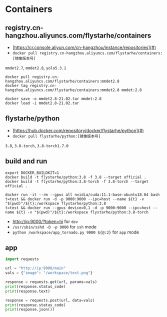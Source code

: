 # Containers

## registry.cn-hangzhou.aliyuncs.com/flystarhe/containers

* [https://cr.console.aliyun.com/cn-hangzhou/instance/repositories](#)
* `docker pull registry.cn-hangzhou.aliyuncs.com/flystarhe/containers:[镜像版本号]`

`mmdet2.7`, `mmdet2.8`, `yolo5.3.1`

```
docker pull registry.cn-hangzhou.aliyuncs.com/flystarhe/containers:mmdet2.8
docker tag registry.cn-hangzhou.aliyuncs.com/flystarhe/containers:mmdet2.8 mmdet:2.8

docker save -o mmdet2.8-21.02.tar mmdet:2.8
docker load -i mmdet2.8-21.02.tar
```

## flystarhe/python

* [https://hub.docker.com/repository/docker/flystarhe/python](#)
* `docker pull flystarhe/python:[镜像版本号]`

`3.8`, `3.8-torch`, `3.8-torch1.7.0`

## build and run
```
export DOCKER_BUILDKIT=1
docker build -t flystarhe/python:3.8 -f 3.8 --target official .
docker build -t flystarhe/python:3.8-torch -f 3.8-torch --target official .

docker run -it --rm --gpus all nvidia/cuda:11.1-base-ubuntu18.04 bash
t=test && docker run -d -p 9000:9000 --ipc=host --name ${t} -v "$(pwd)"/${t}:/workspace flystarhe/python:3.8
t=test && docker run --gpus device=0,1 -d -p 9000:9000 --ipc=host --name ${t} -v "$(pwd)"/${t}:/workspace flystarhe/python:3.8-torch
```

* [http://ip:9000/?token=hi](#) for `dev`
* `/usr/sbin/sshd -D -p 9000` for `ssh` mode
* `python /workspace/app_tornado.py 9000 ${@:2}` for `app` mode

## app
```python
import requests

url = "http://ip:9000/main"
vals = {"image": "/workspace/test.png"}

response = requests.get(url, params=vals)
print(response.status_code)
print(response.text)

response = requests.post(url, data=vals)
print(response.status_code)
print(response.json())
```
